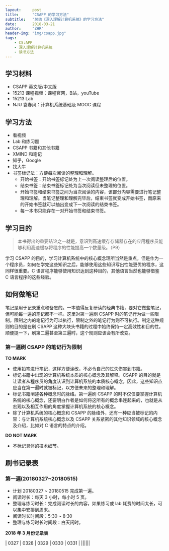```yaml
---
layout:     post
title:      "CSAPP 的学习方法"
subtitle:   "总结《深入理解计算机系统》的学习方法"
date:       2018-03-21
author:     "ZHR"
header-img: "img/csapp.jpg"
tags:
    - CS:APP
    - 深入理解计算机系统
    - 读书方法
---
```


## 学习材料

* CSAPP 英文版/中文版
* 15213 课程视频：课程官网，B站，youTube
* 15213 Lab
* NJU 袁春风：计算机系统基础及 MOOC 课程

## 学习方法

* 看视频
* Lab 和练习题
* CSAPP 书籍和其他书籍
* XMIND 和笔记
* 知乎，Google
* 找大牛
* 书签标记法：方便每次阅读的整理和理解。
  * 开始书签：开始书签标记处为上一次阅读整理后的位置。
  * 结束书签：结束书签标记处为当次阅读但未整理的位置。
  * 开始书签和结束书签之间为当次阅读的内容，该部分内容需要进行笔记整理和理解。当笔记整理和理解完毕后，结束书签就变成开始书签，而原来的开始书签就可以抽出变成下一次阅读的结束书签。
  * 每一本书只能存在一对开始书签和结束书签。

## 学习目的

> 本书得出的重要结论之一就是，意识到高速缓存存储器存在的应用程序员能够利用高速缓存将程序的性能提高一个数量级。（P9）

学习 CSAPP 的目的，学习计算机系统中的核心概念理所当然是重点，但是作为一个程序员，如何在学完这些知识之后，能够使用这些知识写出性能更优的程序，这同样很重要。C 语言程序能够使用知识达到这种目的，其他语言当然也能够借鉴 C 语言程序的这些经验。

## 如何做笔记

笔记是用于记录重点和备忘的。一本值得反复研读的经典书籍，要对它做些笔记，但可能每一遍的笔记都不一样。这里对第一遍刷 CSAPP 时的笔记行为做一些限制。限制之内的笔记行为可以执行，限制之外的笔记行为则不可执行。制定这种规则的目的是在刷 CSAPP 这种大块头书籍的过程中始终保持一定高效性和目的性。顺便提一下，刷第二遍甚至第三遍时，这个规则应该会有所改变。

### 第一遍刷 CSAPP 的笔记行为限制

**TO MARK**

* 使用铅笔进行笔记，这样方便涂改，不必令自己的过失伤害到书籍。
* 标记书籍中出现的计算机系统本质的核心概念及其解释。CSAPP 的目的就是让读者从程序员的角度认识到计算机系统的本质核心概念，因此，这些知识点应当在第一遍时就被标记，以方便未来的整理和理解。
* 标记书籍阐述各种概念时的脉络。第一遍刷 CSAPP 的时不仅仅要掌握计算机系统的核心概念，还要明白作者是如何将这所有的概念串连起来的，也就是从宏观以及相互作用的角度掌握计算机系统的核心概念。
* 除了计算机系统的核心概念和 CSAPP 的脉络外，还有一种应当被标记的内容：与计算机系统核心概念以及 CSAPP 关系紧密的其他知识领域的核心概念及介绍，比如对 C 语言的特点的介绍。

**DO NOT MARK**
* 不标记具体的技术细节。


## 刷书记录表

### 第一遍(20180327~20180515)

* 计划 20180327 ~ 20180515 完成第一遍。
* 阅读时长：每天 3 小时，每小时 5 页。
* 整理与练习时长：完成阅读时长的内容，如果练习或 lab 耗费的时间太长，可以集中安排到周末。
* 阅读时长时间段：5:30 ~ 8:30
* 整理与练习时长时间段：白天闲时。

**2018 年 3 月份记录表**

| 0327 | 0328 | 0329 | 0330 | 0331 |
||||||

